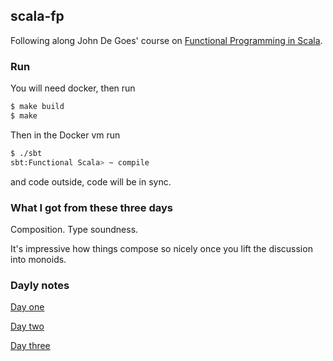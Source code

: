 ## scala-fp

Following along John De Goes' course on [Functional Programming in Scala](https://gist.github.com/jdegoes/97459c0045f373f4eaf126998d8f65dc).

### Run

You will need docker, then run

```bash
$ make build
$ make
```

Then in the Docker vm run

```bash
$ ./sbt
sbt:Functional Scala> ~ compile
```

and code outside, code will be in sync.

### What I got from these three days

Composition. Type soundness.

It's impressive how things compose so nicely once you
lift the discussion into monoids.

### Dayly notes

[Day one](jdegoes-functional-scala/src/main/scala/net/degoes/01-essentials/)

[Day two](jdegoes-functional-scala/src/main/scala/net/degoes/02-abstractions/)

[Day three](jdegoes-functional-scala/src/main/scala/net/degoes/03-effects/)